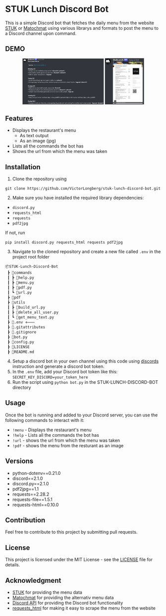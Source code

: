 # STUK Lunch Discord Bot

This is a simple Discord bot that fetches the daily menu from the website [STUK](https://www.stuk.nu/) or [Matochmat](https://www.matochmat.se/lunch/lulea/stuk/) using various librarys and formats to post the menu to a Discord channel upon command. 


## DEMO
<center>
<p float="left">
  <img src="./images/image.png" width="52%" />
  <img src="./images/image2.png" width="25%" /> 
</p>
</center>

## Features
- Displays the restaurant's menu
    - As text output
    - As an image (jpg)
- Lists all the commands the bot has
- Shows the url from which the menu was taken

## Installation
1. Clone the repository using 
``` 
git clone https://github.com/VictorLongberg/stuk-lunch-discord-bot.git
```
2. Make sure you have installed the required library dependencies:
- `discord.py`
- `requests_html`
- `requests` 
- `pdf2jpg`

If not, run
 ```
 pip install discord.py requests_html requests pdf2jpg
 ``` 
3. Navigate to the cloned repository and create a new file called `.env` in the project root folder
```
📦STUK-Lunch-Discord-Bot
 ┣ 📂commands
 ┃ ┣ 📜help.py
 ┃ ┣ 📜menu.py
 ┃ ┣ 📜pdf.py
 ┃ ┗ 📜url.py
 ┣ 📂pdf
 ┣ 📂utils
 ┃ ┣ 📜build_url.py
 ┃ ┣ 📜delete_all_user.py
 ┃ ┗ 📜get_menu_text.py
 ┣ 📜.env 🡐
 ┣ 📜.gitattributes
 ┣ 📜.gitignore
 ┣ 📜bot.py
 ┣ 📜config.py
 ┣ 📜LICENSE
 ┣ 📜README.md
```
4. Setup a discord bot in your own channel using this code using [discords](https://discordpy.readthedocs.io/en/stable/discord.html) instruction and generate a discord bot token.
5. In the `.env` file, add your Discord bot token like this: `SECRET_KEY_DISCORD=your_token_here`
6. Run the script using `python bot.py` in the STUK-LUNCH-DISCORD-BOT directory

## Usage
Once the bot is running and added to your Discord server, you can use the following commands to interact with it:

- `!menu` - Displays the restaurant's menu
- `!help` - Lists all the commands the bot has
- `!url` - shows the url from which the menu was taken
- `!pdf` - shows the menu from the resturant as an image


## Versions
- python-dotenv==0.21.0
- discord==2.1.0
- discord.py==2.1.0
- pdf2jpg==1.1
- requests==2.28.2
- requests-file==1.5.1
- requests-html==0.10.0

## Contribution
Feel free to contribute to this project by submitting pull requests.

## License
This project is licensed under the MIT License - see the [LICENSE](LICENSE) file for details.

## Acknowledgment
* [STUK](https://www.stuk.nu/) for providing the menu data
* [Matochmat](https://www.matochmat.se/lunch/lulea/stuk/) for providing the alternativ menu data
* [Discord API](https://discord.com/developers/docs/intro) for providing the Discord bot functionality
* [requests_html](https://requests.readthedocs.io/projects/requests-html/en/latest/) for making it easy to scrape the menu from the website